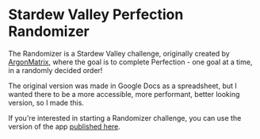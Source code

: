 # Stardew Valley Perfection Randomizer

The Randomizer is a Stardew Valley challenge, originally created by
[ArgonMatrix]("https://www.youtube.com/@ArgonMatrix"), where the goal
is to complete Perfection - one goal at a time, in a randomly decided order!

The original version was made in Google Docs as a spreadsheet,
but I wanted there to be a more accessible, more performant,
better looking version, so I made this.

If you're interested in starting a Randomizer challenge,
you can use the version of the app
[published here](https://mabi.tmpinc.io/stardew-perfection-randomizer/).
